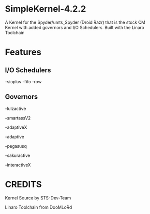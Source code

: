 SimpleKernel-4.2.2
==================

A Kernel for the Spyder/umts_Spyder (Droid Razr) that is the stock CM Kernel with added governors
and I/O Schedulers.  Built with the Linaro Toolchain 


Features
========

I/O Schedulers
----------------
-sioplus
-fifo
-row

Governors
-----------
-lulzactive

-smartassV2

-adaptiveX

-adaptive

-pegasusq

-sakuractive

-interactiveX

CREDITS
=======

Kernel Source by STS-Dev-Team

Linaro Toolchain from DooMLoRd

